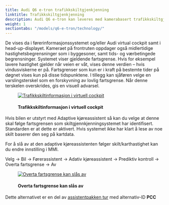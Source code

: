 ```yaml
---
title: Audi Q6 e-tron trafikkskiltgjenkjenning 
linktitle: Trafikkskiltgjenkjenning
description: Audi Q6 e-tron kan leveres med kamerabasert trafikkskiltgjenkjenning. Kamerabasert trafikkskiltgjenkjenning oppdager trafikkskilt som fartsgrenseskilt (inkludert digitale skilt), ingen passeringssoner, adgangsbegrensningsskilt og andre hjelpeskilt, og den viser dem til sjåføren i grafisk form.
weight: 1
sectiontabs: "/models/q6-e-tron/technology/"
---
```

<!-- markdownlint-disable MD033 -->

De vises da i førerinformasjonssystemet og/eller Audi virtual cockpit samt i head-up-displayet. Kameraet på frontruten oppdager også midlertidige hastighetsbegrensninger som i byggesoner, samt tids- og værbetingede begrensninger. Systemet viser gjeldende fartsgrense. Hvis for eksempel lavere hastighet gjelder når veien er våt, vises denne verdien – hvis vindusviskerne er på. Fartsgrenser som kun er i kraft på bestemte tider på døgnet vises kun på disse tidspunktene. I tillegg kan sjåføren velge en varslingsterskel som en forskyvning av lovlig fartsgrense. Når denne terskelen overskrides, gis en visuell advarsel.

<figure>
    <a href="https://media.electrichasgoneaudi.net/multimedia/models/e-tron/technology/drivingassistance/trafficsignrecognition/virtualcockpit.jpg">
        <img src="https://media.electrichasgoneaudi.net/multimedia/models/e-tron/technology/drivingassistance/trafficsignrecognition/virtualcockpits.jpg"
        class="img-fluid" alt="Trafikkskiltinformasjon i virtuell cockpit" title="Trafikkskiltinformasjon i virtuell cockpit">
    </a>
    <figcaption><h4>Trafikkskiltinformasjon i virtuell cockpit</h4></figcaption>
</figure>

Hvis bilen er utstyrt med Adaptive kjøreassistent så kan du velge at denne skal følge fartsgrensen som skiltgjennkjenningsystemet har identifisert. Standarden er at dette er aktivert. Hvis systemet ikke har klart å lese av noe skilt baserer den seg på kartdata. 

For å slå av at den adaptive kjøreassistenten følger skilt/karthastighet kan du endre innstilling i MMI.

Velg -> Bil -> Førerassistent -> Adativ kjøreassistent -> Prediktiv kontroll -> Overta fartsgrense -> Av

<figure>
    <a href="https://media.electrichasgoneaudi.net/multimedia/models/e-tron/technology/drivingassistance/trafficsignrecognition/speedovertakenb.jpg">
        <img src="https://media.electrichasgoneaudi.net/multimedia/models/e-tron/technology/drivingassistance/trafficsignrecognition/speedovertakenbs.jpg"
        class="img-fluid" alt="Overta fartsgrense kan slås av" title="Overta fartsgrense kan slås av">
    </a>
    <figcaption><h4>Overta fartsgrense kan slås av</h4></figcaption>
</figure>

Dette alternativet er en del av [assistentpakken tur](../../../optionguide/list/#assistentsystemer) med alternativ-ID **PCC**


